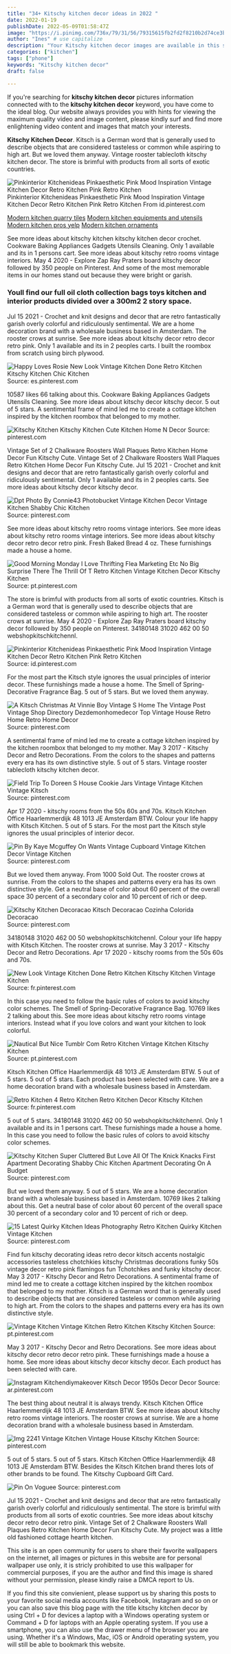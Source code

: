 ```yaml
---
title: "34+ Kitschy kitchen decor ideas in 2022 "
date: 2022-01-19
publishDate: 2022-05-09T01:58:47Z
image: "https://i.pinimg.com/736x/79/31/56/79315615fb2fd2f8210b2d74ce3b8e3f.jpg"
author: "Ines" # use capitalize
description: "Your Kitschy kitchen decor images are available in this site. Kitschy kitchen decor are a topic that is being searched for and liked by netizens now. You can Download the Kitschy kitchen decor files here. Find and Download all royalty-free images."
categories: ["kitchen"]
tags: ["phone"]
keywords: "Kitschy kitchen decor"
draft: false

---
```


If you're searching for **kitschy kitchen decor** pictures information connected with to the **kitschy kitchen decor** keyword, you have come to the ideal  blog.  Our website always  provides you with  hints  for viewing  the maximum  quality video and image  content, please kindly surf and find more enlightening video content and images  that match your interests.

**Kitschy Kitchen Decor**. Kitsch is a German word that is generally used to describe objects that are considered tasteless or common while aspiring to high art. But we loved them anyway. Vintage rooster tablecloth kitschy kitchen decor. The store is brimful with products from all sorts of exotic countries.

![Pinkinterior Kitchenideas Pinkaesthetic Pink Mood Inspiration Vintage Kitchen Decor Retro Kitchen Pink Retro Kitchen](https://i.pinimg.com/originals/12/46/c8/1246c8640f6c374f336cb24a3679e0a2.jpg "Pinkinterior Kitchenideas Pinkaesthetic Pink Mood Inspiration Vintage Kitchen Decor Retro Kitchen Pink Retro Kitchen")
Pinkinterior Kitchenideas Pinkaesthetic Pink Mood Inspiration Vintage Kitchen Decor Retro Kitchen Pink Retro Kitchen From id.pinterest.com

[Modern kitchen quarry tiles](/modern-kitchen-quarry-tiles/)
[Modern kitchen equipments and utensils](/modern-kitchen-equipments-and-utensils/)
[Modern kitchen pros yelp](/modern-kitchen-pros-yelp/)
[Modern kitchen ornaments](/modern-kitchen-ornaments/)

See more ideas about kitschy kitchen kitschy kitchen decor crochet. Cookware Baking Appliances Gadgets Utensils Cleaning. Only 1 available and its in 1 persons cart. See more ideas about kitschy retro rooms vintage interiors. May 4 2020 - Explore Zap Ray Praters board kitschy decor followed by 350 people on Pinterest. And some of the most memorable items in our homes stand out because they were bright or garish.

### Youll find our full oil cloth collection bags toys kitchen and interior products divided over a 300m2 2 story space.

Jul 15 2021 - Crochet and knit designs and decor that are retro fantastically garish overly colorful and ridiculously sentimental. We are a home decoration brand with a wholesale business based in Amsterdam. The rooster crows at sunrise. See more ideas about kitschy decor retro decor retro pink. Only 1 available and its in 2 peoples carts. I built the roombox from scratch using birch plywood.


![Happy Loves Rosie New Look Vintage Kitchen Done Retro Kitchen Kitschy Kitchen Chic Kitchen](https://i.pinimg.com/originals/ea/b5/da/eab5dacb7acabf7cdd7467c679aaff2d.jpg "Happy Loves Rosie New Look Vintage Kitchen Done Retro Kitchen Kitschy Kitchen Chic Kitchen")
Source: es.pinterest.com

10587 likes 66 talking about this. Cookware Baking Appliances Gadgets Utensils Cleaning. See more ideas about kitschy decor kitschy decor. 5 out of 5 stars. A sentimental frame of mind led me to create a cottage kitchen inspired by the kitchen roombox that belonged to my mother.

![Kitschy Kitchen Kitschy Kitchen Cute Kitchen Home N Decor](https://i.pinimg.com/originals/03/d5/13/03d51359da932172f670c775c90683fb.jpg "Kitschy Kitchen Kitschy Kitchen Cute Kitchen Home N Decor")
Source: pinterest.com

Vintage Set of 2 Chalkware Roosters Wall Plaques Retro Kitchen Home Decor Fun Kitschy Cute. Vintage Set of 2 Chalkware Roosters Wall Plaques Retro Kitchen Home Decor Fun Kitschy Cute. Jul 15 2021 - Crochet and knit designs and decor that are retro fantastically garish overly colorful and ridiculously sentimental. Only 1 available and its in 2 peoples carts. See more ideas about kitschy decor kitschy decor.

![Dpt Photo By Connie43 Photobucket Vintage Kitchen Decor Vintage Kitchen Shabby Chic Kitchen](https://i.pinimg.com/originals/4a/c2/a4/4ac2a4cd97fdac3f40889e8ec4c2722a.jpg "Dpt Photo By Connie43 Photobucket Vintage Kitchen Decor Vintage Kitchen Shabby Chic Kitchen")
Source: pinterest.com

See more ideas about kitschy retro rooms vintage interiors. See more ideas about kitschy retro rooms vintage interiors. See more ideas about kitschy decor retro decor retro pink. Fresh Baked Bread 4 oz. These furnishings made a house a home.

![Good Morning Monday I Love Thrifting Flea Marketing Etc No Big Surprise There The Thrill Of T Retro Kitchen Vintage Kitchen Decor Kitschy Kitchen](https://i.pinimg.com/originals/d0/06/40/d00640873892e9ddfa7a0aa3bec29145.jpg "Good Morning Monday I Love Thrifting Flea Marketing Etc No Big Surprise There The Thrill Of T Retro Kitchen Vintage Kitchen Decor Kitschy Kitchen")
Source: pt.pinterest.com

The store is brimful with products from all sorts of exotic countries. Kitsch is a German word that is generally used to describe objects that are considered tasteless or common while aspiring to high art. The rooster crows at sunrise. May 4 2020 - Explore Zap Ray Praters board kitschy decor followed by 350 people on Pinterest. 34180148 31020 462 00 50 webshopkitschkitchennl.

![Pinkinterior Kitchenideas Pinkaesthetic Pink Mood Inspiration Vintage Kitchen Decor Retro Kitchen Pink Retro Kitchen](https://i.pinimg.com/originals/12/46/c8/1246c8640f6c374f336cb24a3679e0a2.jpg "Pinkinterior Kitchenideas Pinkaesthetic Pink Mood Inspiration Vintage Kitchen Decor Retro Kitchen Pink Retro Kitchen")
Source: id.pinterest.com

For the most part the Kitsch style ignores the usual principles of interior decor. These furnishings made a house a home. The Smell of Spring-Decorative Fragrance Bag. 5 out of 5 stars. But we loved them anyway.

![A Kitsch Christmas At Vinnie Boy Vintage S Home The Vintage Post Vintage Shop Directory Dezdemonhomedecor Top Vintage House Retro Home Retro Home Decor](https://i.pinimg.com/originals/f9/6a/91/f96a917eaab2cd7cb705ee793ee14caf.jpg "A Kitsch Christmas At Vinnie Boy Vintage S Home The Vintage Post Vintage Shop Directory Dezdemonhomedecor Top Vintage House Retro Home Retro Home Decor")
Source: pinterest.com

A sentimental frame of mind led me to create a cottage kitchen inspired by the kitchen roombox that belonged to my mother. May 3 2017 - Kitschy Decor and Retro Decorations. From the colors to the shapes and patterns every era has its own distinctive style. 5 out of 5 stars. Vintage rooster tablecloth kitschy kitchen decor.

![Field Trip To Doreen S House Cookie Jars Vintage Vintage Kitchen Vintage Kitsch](https://i.pinimg.com/originals/9c/0b/3b/9c0b3be3dfba50c6b640f0f545aee207.png "Field Trip To Doreen S House Cookie Jars Vintage Vintage Kitchen Vintage Kitsch")
Source: pinterest.com

Apr 17 2020 - kitschy rooms from the 50s 60s and 70s. Kitsch Kitchen Office Haarlemmerdijk 48 1013 JE Amsterdam BTW. Colour your life happy with Kitsch Kitchen. 5 out of 5 stars. For the most part the Kitsch style ignores the usual principles of interior decor.

![Pin By Kaye Mcguffey On Wants Vintage Cupboard Vintage Kitchen Decor Vintage Kitchen](https://i.pinimg.com/originals/69/61/43/696143d72a104785999f1427fa4b8a63.jpg "Pin By Kaye Mcguffey On Wants Vintage Cupboard Vintage Kitchen Decor Vintage Kitchen")
Source: pinterest.com

But we loved them anyway. From 1000 Sold Out. The rooster crows at sunrise. From the colors to the shapes and patterns every era has its own distinctive style. Get a neutral base of color about 60 percent of the overall space 30 percent of a secondary color and 10 percent of rich or deep.

![Kitschy Kitchen Decoracao Kitsch Decoracao Cozinha Colorida Decoracao](https://i.pinimg.com/originals/33/12/b7/3312b721487a29cf20fa002d099e14e8.jpg "Kitschy Kitchen Decoracao Kitsch Decoracao Cozinha Colorida Decoracao")
Source: pinterest.com

34180148 31020 462 00 50 webshopkitschkitchennl. Colour your life happy with Kitsch Kitchen. The rooster crows at sunrise. May 3 2017 - Kitschy Decor and Retro Decorations. Apr 17 2020 - kitschy rooms from the 50s 60s and 70s.

![New Look Vintage Kitchen Done Retro Kitchen Kitschy Kitchen Vintage Kitchen](https://i.pinimg.com/originals/33/d9/71/33d971dde3bff4e23142707c26f5d65b.jpg "New Look Vintage Kitchen Done Retro Kitchen Kitschy Kitchen Vintage Kitchen")
Source: fr.pinterest.com

In this case you need to follow the basic rules of colors to avoid kitschy color schemes. The Smell of Spring-Decorative Fragrance Bag. 10769 likes 2 talking about this. See more ideas about kitschy retro rooms vintage interiors. Instead what if you love colors and want your kitchen to look colorful.

![Nautical But Nice Tumblr Com Retro Kitchen Vintage Kitchen Kitschy Kitchen](https://i.pinimg.com/originals/e5/6b/0c/e56b0c34f5c7e9650bb26b98e189e1ed.jpg "Nautical But Nice Tumblr Com Retro Kitchen Vintage Kitchen Kitschy Kitchen")
Source: pt.pinterest.com

Kitsch Kitchen Office Haarlemmerdijk 48 1013 JE Amsterdam BTW. 5 out of 5 stars. 5 out of 5 stars. Each product has been selected with care. We are a home decoration brand with a wholesale business based in Amsterdam.

![Retro Kitchen 4 Retro Kitchen Retro Kitchen Decor Kitschy Kitchen](https://i.pinimg.com/originals/f1/a0/71/f1a071cd101c1cd17cdaf1d024f87b6e.jpg "Retro Kitchen 4 Retro Kitchen Retro Kitchen Decor Kitschy Kitchen")
Source: fr.pinterest.com

5 out of 5 stars. 34180148 31020 462 00 50 webshopkitschkitchennl. Only 1 available and its in 1 persons cart. These furnishings made a house a home. In this case you need to follow the basic rules of colors to avoid kitschy color schemes.

![Kitschy Kitchen Super Cluttered But Love All Of The Knick Knacks First Apartment Decorating Shabby Chic Kitchen Apartment Decorating On A Budget](https://i.pinimg.com/originals/36/6b/0b/366b0b58713d6938310073387d5b2b80.jpg "Kitschy Kitchen Super Cluttered But Love All Of The Knick Knacks First Apartment Decorating Shabby Chic Kitchen Apartment Decorating On A Budget")
Source: pinterest.com

But we loved them anyway. 5 out of 5 stars. We are a home decoration brand with a wholesale business based in Amsterdam. 10769 likes 2 talking about this. Get a neutral base of color about 60 percent of the overall space 30 percent of a secondary color and 10 percent of rich or deep.

![15 Latest Quirky Kitchen Ideas Photography Retro Kitchen Quirky Kitchen Vintage Kitchen](https://i.pinimg.com/736x/c7/cd/bd/c7cdbd7da6b2aa09226cba8071449ce8.jpg "15 Latest Quirky Kitchen Ideas Photography Retro Kitchen Quirky Kitchen Vintage Kitchen")
Source: pinterest.com

Find fun kitschy decorating ideas retro decor kitsch accents nostalgic accessories tasteless chotchkies kitschy Christmas decorations funky 50s vintage decor retro pink flamingos fun Tchotchkes and funky kitschy decor. May 3 2017 - Kitschy Decor and Retro Decorations. A sentimental frame of mind led me to create a cottage kitchen inspired by the kitchen roombox that belonged to my mother. Kitsch is a German word that is generally used to describe objects that are considered tasteless or common while aspiring to high art. From the colors to the shapes and patterns every era has its own distinctive style.

![Vintage Kitchen Vintage Kitchen Retro Kitchen Kitschy Kitchen](https://i.pinimg.com/originals/3e/bf/d2/3ebfd2ef6af567cf86e25482f73833d5.jpg "Vintage Kitchen Vintage Kitchen Retro Kitchen Kitschy Kitchen")
Source: pt.pinterest.com

May 3 2017 - Kitschy Decor and Retro Decorations. See more ideas about kitschy decor retro decor retro pink. These furnishings made a house a home. See more ideas about kitschy decor kitschy decor. Each product has been selected with care.

![Instagram Kitchendiymakeover Kitsch Decor 1950s Decor Decor](https://i.pinimg.com/originals/5c/95/ae/5c95aedd7319dcd373bf7fd06e259fb8.jpg "Instagram Kitchendiymakeover Kitsch Decor 1950s Decor Decor")
Source: ar.pinterest.com

The best thing about neutral it is always trendy. Kitsch Kitchen Office Haarlemmerdijk 48 1013 JE Amsterdam BTW. See more ideas about kitschy retro rooms vintage interiors. The rooster crows at sunrise. We are a home decoration brand with a wholesale business based in Amsterdam.

![Img 2241 Vintage Kitchen Vintage House Kitschy Kitchen](https://i.pinimg.com/originals/ca/91/e8/ca91e8b3cb9497918fd3626010809dde.jpg "Img 2241 Vintage Kitchen Vintage House Kitschy Kitchen")
Source: pinterest.com

5 out of 5 stars. 5 out of 5 stars. Kitsch Kitchen Office Haarlemmerdijk 48 1013 JE Amsterdam BTW. Besides the Kitsch Kitchen brand theres lots of other brands to be found. The Kitschy Cupboard Gift Card.

![Pin On Voguee](https://i.pinimg.com/736x/79/31/56/79315615fb2fd2f8210b2d74ce3b8e3f.jpg "Pin On Voguee")
Source: pinterest.com

Jul 15 2021 - Crochet and knit designs and decor that are retro fantastically garish overly colorful and ridiculously sentimental. The store is brimful with products from all sorts of exotic countries. See more ideas about kitschy decor retro decor retro pink. Vintage Set of 2 Chalkware Roosters Wall Plaques Retro Kitchen Home Decor Fun Kitschy Cute. My project was a little old fashioned cottage hearth kitchen.

This site is an open community for users to share their favorite wallpapers on the internet, all images or pictures in this website are for personal wallpaper use only, it is stricly prohibited to use this wallpaper for commercial purposes, if you are the author and find this image is shared without your permission, please kindly raise a DMCA report to Us.

If you find this site convienient, please support us by sharing this posts to your favorite social media accounts like Facebook, Instagram and so on or you can also save this blog page with the title kitschy kitchen decor by using Ctrl + D for devices a laptop with a Windows operating system or Command + D for laptops with an Apple operating system. If you use a smartphone, you can also use the drawer menu of the browser you are using. Whether it's a Windows, Mac, iOS or Android operating system, you will still be able to bookmark this website.
